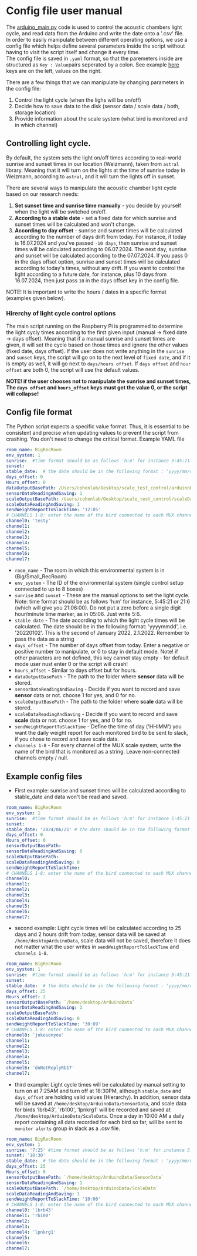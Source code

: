 # Config file user manual
The [arduino_main.py](https://github.com/NeuralSyntaxLab/acoustic_chamber_environment_control/blob/main/arduino_main.py) code is used to control the acoustic chambers light cycle, and read data from the Arduino and write the date onto a '.csv' file. <br>
In order to easily manipulate between different operating options, we use a config file which helps define several parameters inside the script without having to visit the script itself and change it every time. <br>
The config file is saved in `.yaml` format, so that the paremeters inside are structured as `Key : Value`pairs seperated by a colon. See example [here](https://github.com/NeuralSyntaxLab/acoustic_chamber_environment_control/blob/main/config_files/cage_1_config.yaml) keys are on the left, values on the right.

There are a few things that we can manipulate by changing parameters in the config file:
1. Control the light cycle (when the lighs will be on/off)
2. Decide how to save data to the disk (sensor data / scale data / both, storage location)
3. Provide information about the scale system (what bird is monitored and in which channel)

## Controlling light cycle. 
By default, the system sets the light on/off times according to real-world sunrise and sunset times in our location (Weizmann), taken from `astral` library. Meaning that it will turn on the lights at the time of sunrise today in Weizmann, according to `astral`, and it will turn the lights off in sunset.

There are several ways to manipulate the acoustic chamber light cycle based on our research needs:
 1. **Set sunset time and sunrise time manually** - you decide by yourself when the light will be switched on/off.
 2. **According to a stable date** - set a fixed date for which sunrise and sunset times will be calculated and won't change.
 3. **According to day offset** - sunrise and sunset times will be calculated according to the number of days drift from today. For instance, if today is 16.07.2024 and you've passed `-10 days`, then sunrise and sunset times will be calculated according to 06.07.2024. The next day, sunrise and sunset  will be calculated according to the 07.07.2024. If you pass 0 in the days offset option, sunrise and sunset times will be calculated according to today's times, without any drift. If you want to control the light according to a future date, for instance, plus 10 days from 16.07.2024, then just pass `10` in the days offset key in the config file.

NOTE! It is important to write the hours / dates in a specific format (examples given below).

   ### Hirerchy of light cycle control options
The main script running on the Raspberry Pi is programmed to determine the light cycly times according to the first given input (manual -> fixed date -> days offset). Meaning that if a manual sunrise and sunset times are given, it will set the cycle based on those times and ignore the other values (fixed date, days offset). If the user does not write anything in the `sunrise` and `sunset` keys, the script will go on to the next level of `fixed date`, and if it is empty as well, it will go next to `days/hours offset`. If `days offset` and `hour offset` are both 0, the script will use the default values. <br>

**NOTE! if the user chooses not to manipulate the sunrise and sunset times, The `days offset` and `hours_offset` keys must get the value 0, or the script will collapse!**

## Config file format
The Python script expects a specific value format. Thus, it is essential to be consistent and precise when updating values to prevent the script from crashing. You don't need to change the critical format.
Example YAML file

```yaml
room_name: BigRecRoom 
env_system: 1
sunrise:  #time format should be as follows 'h:m' for instance 5:45:21 or 21:6 (which will give you 21:06:00) never put a zero before a number as in 05:06, just write 5:6 note, don't enter seconds!
sunset:  
stable_date:  # the date should be in the following format : 'yyyy/mm/dd', i.e. '2022/01/02' 
days_offset: 0
Hours_offset: 0
dataOutputBasePath: /Users/cohenlab/Desktop/scale_test_control/arduinoData
sensorDataReadingAndSaving: 1
scaleOutputBasePath: /Users/cohenlab/Desktop/scale_test_control/scaleData
scaleDataReadingAndSaving: 1
sendWeightReportToSlackTime: '12:05'
# CHANNELS 1-8: enter the name of the bird connected to each MUX channel. This will be used to create a folder for each bird and store its weight report. Leave non-connected channels empty.
channel0: 'testy'
channel1: 
channel2: 
channel3: 
channel4: 
channel5: 
channel6: 
channel7:

``` 
* `room_name`  - The room in which this environmental system is in (Big/Small_RecRoom)
* `env_system` - The ID of the environmental system (single control setup connected to up to 8 boxes)
* `sunrise` and `sunset` - These are the manual options to set the light cycle. Note: time format should be as follows 'h:m' for instance, 5:45:21 or 21:6 (which will give you 21:06:00). Do not put a zero before a single digit hour/minute time marker, as in 05:06. Just write 5:6. 
* `stable date` - The date according to which the light cycle times will be calculated. The date should be in the following format: 'yyyymmdd', i.e. '20220102'. This is the second of January 2022, 2.1.2022. Remember to pass the data as a string
* `days_offset` - The number of days offset from today. Enter a negative or positive number to manipulate, or 0 to stay in default mode. Note! if other paraeters are not defined, this key cannot stay empty - for default mode user nust enter 0 or the script will crash!
* `hours_offset` - Similar to days offset but for hours.
* `dataOutputBasePath` - The path to the folder where **sensor** data will be stored.
* `sensorDataReadingAndSaving` - Decide if you want to record and save **sensor** data or not. choose 1 for yes, and 0 for no.
* `scaleOutputBasePath` - The path to the folder where **scale** data will be stored.
* `scaleDataReadingAndSaving` - Decide if you want to record and save **scale** data or not. choose 1 for yes, and 0 for no.
* `sendWeightReportToSlackTime` - Define the time of day ('HH:MM') you want the daily weight report for each monitored bird to be sent to slack, if you chose to record and save scale data.
* `channels 1-8` - For every channel of the MUX scale system, write the name of the bird that is monitored as a string. Leave non-connected channels empty / null.
 
## Example config files
* First example: sunrise and sunset times will be calculated according to stable_date and data won't be read and saved.
```yaml
room_name: BigRecRoom 
env_system: 1
sunrise:  #time format should be as follows 'h:m' for instance 5:45:21 or 21:6 (which will give you 21:06:00) never put a zero before a number as in 05:06, just write 5:6 note, don't enter seconds!
sunset:  
stable_date: '2024/06/21' # the date should be in the following format : 'yyyy/mm/dd', i.e. '2022/01/02' 
days_offset: 0
Hours_offset: 0
sensorOutputBasePath: 
sensorDataReadingAndSaving: 0
scaleOutputBasePath: 
scaleDataReadingAndSaving: 0
sendWeightReportToSlackTime: 
# CHANNELS 1-8: enter the name of the bird connected to each MUX channel. This will be used to create a folder for each bird and store its weight report. Leave non-connected channels empty.
channel0: 
channel1: 
channel2: 
channel3: 
channel4: 
channel5: 
channel6: 
channel7:

``` 

* second example: Light cycle times will be calculated according to 25 days and 2 hours drift from today, sensor data will be saved at `/home/desktopArduinoData`, scale data will not be saved, therefore it does not matter what the user writes in `sendWeightReportToSlackTime` and `channels 1-8`.
```yaml
room_name: BigRecRoom 
env_system: 1
sunrise:  #time format should be as follows 'h:m' for instance 5:45:21 or 21:6 (which will give you 21:06:00) never put a zero before a number as in 05:06, just write 5:6 note, don't enter seconds!
sunset:  
stable_date:  # the date should be in the following format : 'yyyy/mm/dd', i.e. '2022/01/02' 
days_offset: 25
Hours_offset: 2
sensorOutputBasePath: `/home/desktop/ArduinoData`
sensorDataReadingAndSaving: 1
scaleOutputBasePath: 
scaleDataReadingAndSaving: 0
sendWeightReportToSlackTime: '30:89'
# CHANNELS 1-8: enter the name of the bird connected to each MUX channel. This will be used to create a folder for each bird and store its weight report. Leave non-connected channels empty.
channel0: 'jokesonyou'
channel1: 
channel2: 
channel3: 
channel4: 
channel5: 
channel6: 'doNotReplyRb17'
channel7:

``` 

* third example: Light cycle times will be calculated by manual setting to turn on at 7:25AM and turn off at 18:30PM, although `stable_date` and `days_offset` are holding valid values (Hierarchy). In addition, sensor data will be saved at `/home/desktop/ArduinoData/SensorData`, and scale data for birds 'lbrb43', 'rb100', 'lpnkrg1' will be recorded and saved at `/home/desktop/ArduinoData/ScaleData`. Once a day in 10:00 AM a daily report containing all data recorded for each bird so far, will be sent to `monitor alerts` group in slack as a .csv file.
```yaml
room_name: BigRecRoom 
env_system: 1
sunrise: '7:25' #time format should be as follows 'h:m' for instance 5:45:21 or 21:6 (which will give you 21:06:00) never put a zero before a number as in 05:06, just write 5:6 note, don't enter seconds!
sunset: '18:30'
stable_date:  # the date should be in the following format : 'yyyy/mm/dd', i.e. '2022/01/02' 
days_offset: 25
Hours_offset: 0
sensorOutputBasePath: `/home/desktop/ArduinoData/SensorData`
sensorDataReadingAndSaving: 1
scaleOutputBasePath: `/home/desktop/ArduinoData/ScaleData`
scaleDataReadingAndSaving: 1
sendWeightReportToSlackTime: '10:00'
# CHANNELS 1-8: enter the name of the bird connected to each MUX channel. This will be used to create a folder for each bird and store its weight report. Leave non-connected channels empty.
channel0: 'lbrb43'
channel1: 'rb100'
channel2: 
channel3: 
channel4: 'lpnkrg1'
channel5: 
channel6: 
channel7:

``` 
